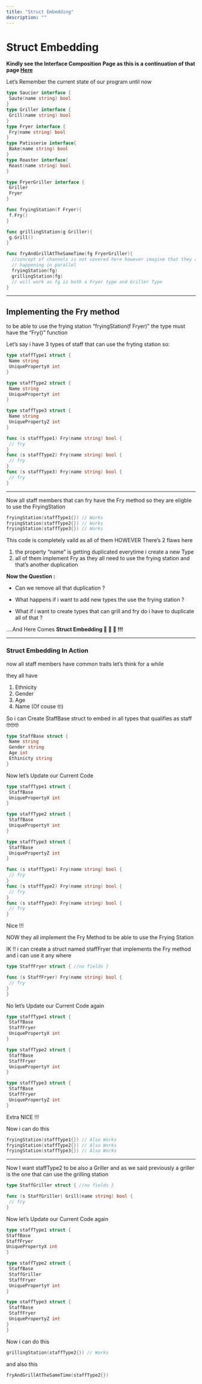 ```yaml
---
title: "Struct Embedding"
description: ""
---
```


# Struct Embedding

**Kindly see the Interface Composition Page as this is a continuation of that page [Here](interface-composition)**

Let’s Remember the current state of our program until now

```go
type Saucier interface {
 Saute(name string) bool
}
type Griller interface {
 Grill(name string) bool
}
type Fryer interface {
 Fry(name string) bool
}
type Patisserie interface{
 Bake(name string) bool
}
type Roaster interface{
 Roast(name string) bool
}

type FryerGriller interface {
 Griller
 Fryer
}

func fryingStation(f Fryer){
 f.Fry()
}

func grillingStation(g Griller){
 g.Grill()
}

func fryAndGrillAtTheSameTime(fg FryerGriller){
  //concept of channels is not covered here however imagine that they are
  // happening in parallel
  fryingStation(fg)
  grillingStation(fg)
  // will work as fg is both a Fryer type and Griller Type
}

```

---

## Implementing the Fry method

to be able to use the frying station “fryingStation(f Fryer)” the type must have the “Fry()” function

Let’s say i have 3 types of staff that can use the fryting station so:

```go
type staffType1 struct {
 Name string
 UniquePropertyX int
}

type staffType2 struct {
 Name string
 UniquePropertyY int
}

type staffType3 struct {
 Name string
 UniquePropertyZ int
}

func (s staffType1) Fry(name string) bool {
 // fry
}
func (s staffType2) Fry(name string) bool {
 // fry
}
func (s staffType3) Fry(name string) bool {
 // fry
}
```

---

Now all staff members that can fry have the Fry method so they are eligble to use the FryingStation

```go
fryingStation(staffType1{}) // Works
fryingStation(staffType2{}) // Works
fryingStation(staffType3{}) // Works
```

This code is completely vaild as all of them HOWEVER There’s 2 flaws here

1. the property “name” is getting duplicated everytime i create a new Type
2. all of them implement Fry as they all need to use the frying station and that’s another duplication

**Now the Question :**

- Can we remove all that duplication ?

- What happens if i want to add new types the use the frying station ?

- What if i want to create types that can grill and fry do i have to duplicate all of that ?

....And Here Comes **Struct Embedding 🥳 🥳 🥳 !!!**

---

### Struct Embedding In Action

now all staff members have common traits let’s think for a while

they all have

1. Ethnicity
2. Gender
3. Age
4. Name (Of couse 🤓)

So i can Create StaffBase struct to embed in all types that qualifies as staff🤓🤓🤓

```go
type StaffBase struct {
 Name string
 Gender string
 Age int
 Ethinicty string
}
```

Now let’s Update our Current Code

```go
type staffType1 struct {
 StaffBase
 UniquePropertyX int
}

type staffType2 struct {
 StaffBase
 UniquePropertyY int
}

type staffType3 struct {
 StaffBase
 UniquePropertyZ int
}

func (s staffType1) Fry(name string) bool {
 // fry
}
func (s staffType2) Fry(name string) bool {
 // fry
}
func (s staffType3) Fry(name string) bool {
 // fry
}
```

Nice !!!

NOW they all implement the Fry Method to be able to use the Frying Station

IK !! i can create a struct named staffFryer that implements the Fry method and i can use it any where

```go
type StaffFryer struct { //no fields }

func (s StaffFryer) Fry(name string) bool {
 // fry
}
}
```

No let’s Update our Current Code again

```go
type staffType1 struct {
 StaffBase
 StaffFryer
 UniquePropertyX int
}

type staffType2 struct {
 StaffBase
 StaffFryer
 UniquePropertyY int
}

type staffType3 struct {
 StaffBase
 StaffFryer
 UniquePropertyZ int
}
```

Extra NICE !!!

Now i can do this

```go
fryingStation(staffType1{}) // Also Works
fryingStation(staffType2{}) // Also Works
fryingStation(staffType3{}) // Also Works
```

---

Now I want staffType2 to be also a Griller and as we said previously a griller is the one that can use the grilling station

```go
type StaffGriller struct { //no fields }

func (s StaffGriller) Grill(name string) bool {
 // fry
}
```

Now let’s Update our Current Code again

```go
type staffType1 struct {
StaffBase
StaffFryer
UniquePropertyX int
}

type staffType2 struct {
 StaffBase
 StaffGriller
 StaffFryer
 UniquePropertyY int
}

type staffType3 struct {
 StaffBase
 StaffFryer
 UniquePropertyZ int
}
}
```

Now i can do this

```go
grillingStation(staffType2{}) // Works
```

and also this

```go
fryAndGrillAtTheSameTime(staffType2{})
```
